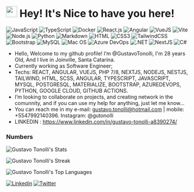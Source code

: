 <h1><img src="https://emojis.slackmojis.com/emojis/images/1531849430/4246/blob-sunglasses.gif?1531849430" width="30"/> Hey! It's Nice to have you here!</h1>

![JavaScript](https://img.shields.io/badge/JavaScript-F7DF1E?style=flat-square&logo=javascript&logoColor=black)
![TypeScript](https://img.shields.io/badge/TypeScript-007ACC?style=flat-square&logo=typescript&logoColor=white)
![Docker](https://img.shields.io/badge/Docker-0CC1F3?style=flat-square&logo=docker&logoColor=white)
![React.js](https://img.shields.io/badge/React.js-0081CB?style=flat-square&logo=react&logoColor=61DAFB)
![Angular](https://img.shields.io/badge/Angular-DD0031?style=for-the-badge&logo=angular&logoColor=white)
![VueJS](https://img.shields.io/badge/Vue%20js-35495E?style=for-the-badge&logo=vuedotjs&logoColor=4FC08D)
![Vite](https://img.shields.io/badge/Vite-593D88?style=flat-square&logo=vite&logoColor=white)
![Node.js](https://img.shields.io/badge/Node.js-43853D?style=flat-square&logo=node.js&logoColor=white)
![Python](https://img.shields.io/badge/Python-3776AB?style=flat-square&logo=python&logoColor=white)
![Markdown](https://img.shields.io/badge/Markdown-000000?style=flat-square&logo=markdown&logoColor=white)
![HTML](https://img.shields.io/badge/HTML5-E34F26?style=flat-square&logo=html5&logoColor=white)
![CSS3](https://img.shields.io/badge/CSS3-1572B6?style=flat-square&logo=css3&logoColor=white)
![TailwindCSS](https://img.shields.io/badge/Tailwind_CSS-38B2AC?style=flat-square&logo=tailwind-css&logoColor=white)
![Bootstrap](https://img.shields.io/badge/Bootstrap-563D7C?style=flat-square&logo=bootstrap&logoColor=white)
![MySQL](https://img.shields.io/badge/MySQL-005C84?style=flat-square&logo=mysql&logoColor=white)
![Mac OS](https://img.shields.io/badge/macOS-000000?style=flat-square&logo=apple&logoColor=white)
![Azure DevOps](https://img.shields.io/badge/Azure_DevOps-0078D7?style=for-the-badge&logo=azure-devops&logoColor=white)
![.NET](https://img.shields.io/badge/.NET-512BD4?style=for-the-badge&logo=dotnet&logoColor=white)
![NextJS](https://img.shields.io/badge/next%20js-000000?style=for-the-badge&logo=nextdotjs&logoColor=white)
![C#](https://img.shields.io/badge/C%23-239120?style=for-the-badge&logo=csharp&logoColor=white)

- Hello, Welcome to my github profile! I’m @GustavoTonolli, I'm 28 years Old, And I live in Joinville, Santa Catarina.
- Currently working as Software Engineer;
- Techs: REACT, ANGULAR, VUEJS, PHP 7/8, NEXTJS, NODEJS, NESTJS, TAILWIND, HTML, SCSS, ANGULAR, TYPESCRIPT, JAVASCRIPT, MYSQL, POSTGRESQL, MATERIALIZE, BOOTSTRAP, AZUREDEVOPS, PYTHON, GOOGLE CLOUD, GITHUB ACTIONS.
- I’m looking to collaborate on projects, and creating network in the comunnity, and if you can use my help for anything, just let me know...
- You can reach me in my e-mail: gustavo.tonolli@hotmail.com | mobile: +5547992140396. Instagram: @gutonolli 
- LINKEDIN : https://www.linkedin.com/in/gustavo-tonolli-a8390274/

### Numbers
![Gustavo Tonolli's Stats](https://github-readme-stats.vercel.app/api?username=gustavotonolli&theme=dracula&show_icons=true&hide_border=true&count_private=true)

![Gustavo Tonolli's Streak](https://github-readme-streak-stats.herokuapp.com/?user=gustavotonolli&theme=dracula&hide_border=true)

![Gustavo Tonolli's Top Languages](https://github-readme-stats.vercel.app/api/top-langs/?username=gustavotonolli&theme=dracula&show_icons=true&hide_border=true&layout=compact)

[![Linkedin](https://img.shields.io/badge/LinkedIn-0077B5?style=flat-square&logo=linkedin&logoColor=white)](https://www.linkedin.com/in/gustavo-tonolli-a8390274/) 
[![Twitter](https://img.shields.io/badge/Twitter-1DA1F2?style=flat-square&logo=twitter&logoColor=white)](https://twitter.com/gutonolli)

